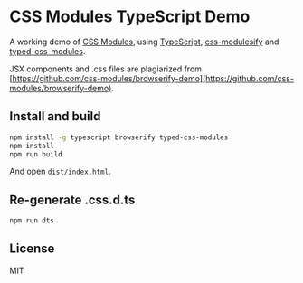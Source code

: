 # CSS Modules TypeScript Demo

A working demo of [CSS Modules](https://github.com/css-modules/css-modules), using [TypeScript](http://www.typescriptlang.org/), [css-modulesify](https://github.com/css-modules/css-modulesify) and [typed-css-modules](https://github.com/Quramy/typed-css-modules).

JSX components and .css files are plagiarized from [https://github.com/css-modules/browserify-demo](https://github.com/css-modules/browserify-demo).

## Install and build

```sh
npm install -g typescript browserify typed-css-modules
npm install
npm run build
```

And open `dist/index.html`.

## Re-generate .css.d.ts

```sh
npm run dts
```

## License
MIT
